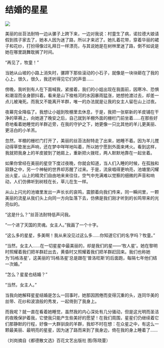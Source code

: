 # 结婚的星星

![](http://www.yilinzazhi.com/images/yili/yili201313/yili20131326-1-l.jpg)

美丽的丝苔法耐特一边从骡子上跨下来，一边对我说：村童生了病，诺拉德大娘请假到孩子家去了，她本人因为迷了路，所以才来迟了。她扎着花带，穿着华丽的裙子和花纱，打扮得像过礼拜日一样漂亮，与其说她是在树林里迷了路，倒不如说是她在哪里跳舞耽搁了时间。 

“再见了，牧童！” 

当她从山坡的小路上消失时，骡蹄下那些滚动的小石子，就像是一块块砸在了我的心上，很久，很久，我还听得见它们的声音…… 

傍晚，我听到有人在下面喊我，紧接着，我们的小姐出现在我面前，因寒冷、恐惧和潮湿而全身颤抖着。看来是山下梭格河的水因暴雨猛涨，她想抢渡过去，却差一点儿被淹死。而我又不能离开羊群，唯一的办法就是让我的女主人留在山上过夜。 

夜幕完全降临了。我想让小姐到牧棚里去休息，于是，我把一张崭新的羊皮铺在干净的草褥上，向她道了晚安之后，自己就到羊棚外面的栅栏门前坐着……在那些好奇地看着她睡觉的羊群近旁，在我的守护之下，她更像一只比其他的羊儿更美丽、更洁白的小羊羔。 

忽然，羊棚的栅栏门打开了，美丽的丝苔法耐特走了出来，她睡不着。因为羊儿搅动得草垫发出声响，还在梦中咩咩地叫着，所以她宁愿到外面来烤火。看到这样，我就把我身上的羊皮披到了她肩上，重新把火拨旺，两人默默地靠在一起坐着。 

如果你曾经在美丽的星空下度过夜晚，你就会知道，当人们入睡的时候，在孤独和寂静之中，另一个神秘的世界却苏醒了过来。于是，流泉唱得更响亮，池塘里闪耀出火星，山上的精灵们自由地来来往往，空气中充满难以觉察的细微的声音和响动，人们仿佛听到树枝在长，草儿在生一样。 

从山上闪光的池塘里发出一声长长的哀鸣，震颤着向我们传来，同一瞬间里，一颗美丽的流星从我们头上向同一方向坠落下去，仿佛是我们刚才听到的长鸣带来的光亮似的。 

“这是什么？”丝苔法耐特低声问我。 

“一个进了天国的灵魂。女主人。”我画了一个十字。 

“这么多的星星，多美啊！我从来没见过这么多……你知道它们的名字吗？牧童。” 

“当然，女主人……在一切星星中最美丽的，却是我们的星——‘牧人星’。她在黎明时照耀着我们把羊群赶出去，黄昏时又照耀着我们把羊群赶回来。我们也称她为‘玛格洛星’，这美丽的‘玛格洛星’总是跟在‘普洛旺斯’的后面跑，每隔七年他们结一次婚。” 

“怎么？星星也结婚？” 

“当然，女主人。” 

当我向她解释星星结婚是怎么一回事时，她那因困倦而变得沉重的头，连同华美的丝带、花纱和波浪般的秀发，一起倚到了我身上。 

而我呢？就一直在看着她睡觉，虽然我的内心深处有几分骚动，但是这光明而圣洁的夜晚保护着我，它使我只能产生些美好的愿望！在我们周围，星星们仍继续着它们那静默的行程，好像一大群驯良的羊群，我却不时在想：在众星之中，有这么一颗最美丽、最明亮的星星，因为迷了路而来到了我身边，倚在我的身上睡着了…… 

（刘岗摘自《都德散文选》百花文艺出版社 图/陈晓蔓）